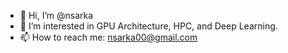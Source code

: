 - 👋 Hi, I’m @nsarka
- 👀 I’m interested in GPU Architecture, HPC, and Deep Learning.
- 📫 How to reach me: nsarka00@gmail.com

<!---
nsarka/nsarka is a ✨ special ✨ repository because its `README.md` (this file) appears on your GitHub profile.
You can click the Preview link to take a look at your changes.
--->

